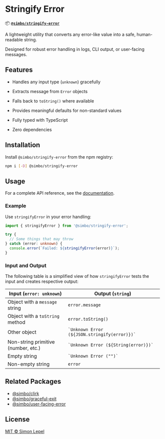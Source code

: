 # Stringify Error

📦
[**`@simbo/stringify-error`**](https://npmjs.com/package/@simbo/stringify-error)

A lightweight utility that converts any error-like value into a safe,
human-readable string.

Designed for robust error handling in logs, CLI output, or user-facing messages.

## Features

- Handles any input type (`unknown`) gracefully

- Extracts message from `Error` objects

- Falls back to `toString()` where available

- Provides meaningful defaults for non-standard values

- Fully typed with TypeScript

- Zero dependencies

## Installation

Install `@simbo/stringify-error` from the npm registry:

```bash
npm i [-D] @simbo/stringify-error
```

## Usage

For a complete API reference, see the
[documentation](https://simbo.codes/packages/modules/_simbo_stringify-error/).

### Example

Use `stringifyError` in your error handling:

```ts
import { stringifyError } from '@simbo/stringify-error';

try {
  // Some things that may throw
} catch (error: unknown) {
  console.error(`Failed: ${stringifyError(error)}`);
}
```

### Input and Output

The following table is a simplified view of how `stringifyError` tests the input
and creates respective output:

| Input (`error: unknown`)            | Output (`string`)                                |
| ----------------------------------- | ------------------------------------------------ |
| Object with a `message` string      | `error.message`                                  |
| Object with a `toString` method     | `error.toString()`                               |
| Other object                        | `` `Unknown Error (${JSON.stringify(error)})` `` |
| Non-string primitive (number, etc.) | `` `Unknown Error (${String(error)})` ``         |
| Empty string                        | `` `Unknown Error ("")` ``                       |
| Non-empty string                    | `error`                                          |

## Related Packages

- [@simbo/clirk](https://npmjs.com/package/@simbo/clirk)
- [@simbo/graceful-exit](https://npmjs.com/package/@simbo/graceful-exit)
- [@simbo/user-facing-error](https://npmjs.com/package/@simbo/user-facing-error)

## License

[MIT © Simon Lepel](http://simbo.mit-license.org/2025/)
